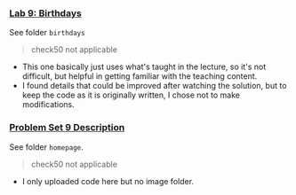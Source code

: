 ### [Lab 9: Birthdays](https://cs50.harvard.edu/x/2023/labs/9/)
See folder `birthdays`
> check50 not applicable
- This one basically just uses what's taught in the lecture, so it's not difficult, but helpful in getting familiar with the teaching content.
- I found details that could be improved after watching the solution, but to keep the code as it is originally written, I chose not to make modifications. 


### [Problem Set 9 Description](https://cs50.harvard.edu/x/2023/psets/8/)
See folder `homepage`.
> check50 not applicable
- I only uploaded code here but no image folder.
